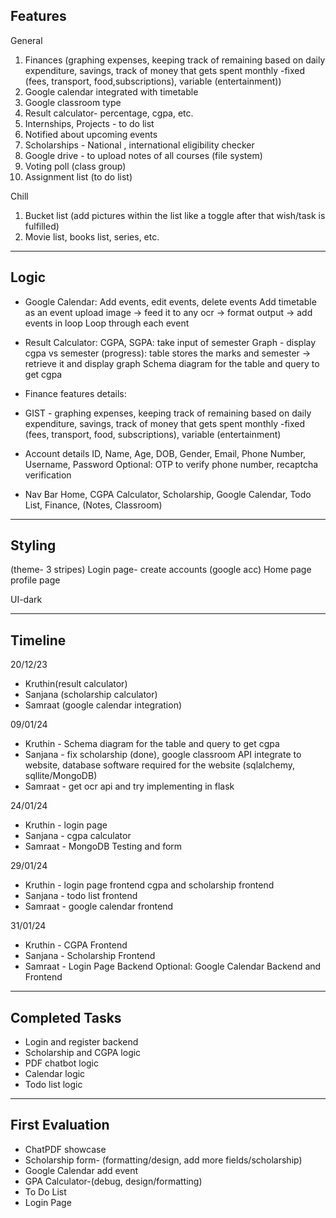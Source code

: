 ## Features
General

1. Finances (graphing expenses, keeping track of remaining based on daily expenditure, savings, track of money that gets spent monthly -fixed (fees, transport, food,subscriptions), variable (entertainment))
2. ⁠Google calendar integrated with timetable
3. Google classroom type
4. Result calculator- percentage, cgpa, etc.
5. Internships, Projects - to do list
6. Notified about upcoming events
7. Scholarships - National , international eligibility checker
8. Google drive - to upload notes of all courses (file system)
9. Voting poll (class group)
10. Assignment list (to do list)

Chill

1. Bucket list (add pictures within the list like a toggle after that wish/task is fulfilled)
2. Movie list, books list, series, etc.

---

## Logic
- Google Calendar: 
Add events, edit events, delete events
Add timetable as an event
upload image → feed it to any ocr → format output → add events in loop
Loop through each event

- Result Calculator:
CGPA, SGPA: take input of semester
Graph - display cgpa vs semester (progress): table stores the marks and semester → retrieve it and display graph
Schema diagram for the table and query to get cgpa

- Finance features details:

- GIST - graphing expenses, keeping track of remaining based on daily expenditure, savings, track of money that gets spent monthly -fixed (fees, transport, food, subscriptions), variable (entertainment)

- Account details
ID, Name, Age, DOB, Gender, Email, Phone Number, Username, Password
Optional: OTP to verify phone number, recaptcha verification

- Nav Bar
Home, CGPA Calculator, Scholarship, Google Calendar, Todo List, Finance, (Notes, Classroom)
---

## Styling

(theme- 3 stripes)
Login page- create accounts (google acc)
Home page
profile page



UI-dark

---
## Timeline

20/12/23 

- Kruthin(result calculator)
- Sanjana (scholarship calculator)
- Samraat (google calendar integration)

09/01/24

- Kruthin - Schema diagram for the table and query to get cgpa
- Sanjana - fix scholarship (done), google classroom API integrate to website, database software required for the website (sqlalchemy, sqllite/MongoDB)
- Samraat - get ocr api and try implementing in flask

24/01/24

- Kruthin - login page
- Sanjana - cgpa calculator
- Samraat - MongoDB Testing and form

29/01/24

- Kruthin - login page frontend cgpa and scholarship frontend
- Sanjana - todo list frontend
- Samraat - google calendar frontend

31/01/24

- Kruthin - CGPA Frontend
- Sanjana - Scholarship Frontend
- Samraat - Login Page Backend
Optional: Google Calendar Backend and Frontend

---
## Completed Tasks
- Login and register backend
- Scholarship and CGPA logic
- PDF chatbot logic
- Calendar logic
- Todo list logic

---

## First Evaluation

- ChatPDF showcase
- Scholarship form- (formatting/design, add more fields/scholarship)
- Google Calendar add event
- GPA Calculator-(debug, design/formatting)
- To Do List
- Login Page
